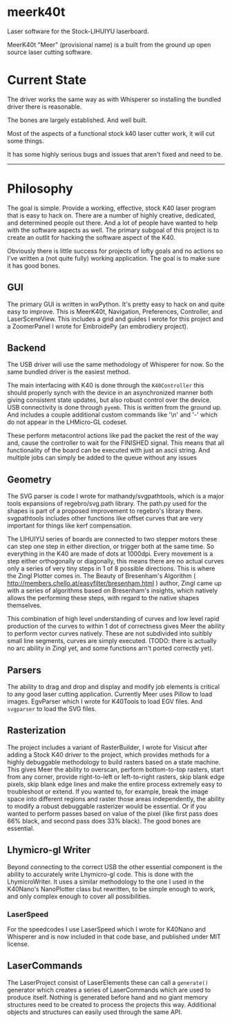 # meerk40t
Laser software for the Stock-LIHUIYU laserboard.


MeerK40t "Meer" (provisional name) is a built from the ground up open source laser cutting software.

# Current State

The driver works the same way as with Whisperer so installing the bundled driver there is reasonable.

The bones are largely established. And well built.

Most of the aspects of a functional stock k40 laser cutter work, it will cut some things.

It has some highly serious bugs and issues that aren't fixed and need to be.

---

# Philosophy

The goal is simple. Provide a working, effective, stock K40 laser program that is easy to hack on. There are a number of highly creative, dedicated, and determined people out there. And a lot of people have wanted to help with the software aspects as well. The primary subgoal of this project is to create an outlit for hacking the software aspect of the K40.

Obviously there is little success for projects of lofty goals and no actions so I've written a (not quite fully) working application. The goal is to make sure it has good bones.

## GUI
The primary GUI is written in wxPython. It's pretty easy to hack on and quite easy to improve. This is MeerK40t, Navigation, Preferences, Controller, and LaserSceneView. This includes a grid and guides I wrote for this project and a ZoomerPanel I wrote for EmbroidePy (an embrodiery project).

## Backend
The USB driver will use the same methodology of Whisperer for now. So the same bundled driver is the easiest method.

The main interfacing with K40 is done through the `K40Controller` this should properly synch with the device in an asynchronized manner both giving consistent state updates, but also robust control over the device. USB connectivity is done through `pyemb`. This is written from the ground up. And includes a couple additional custom commands like '\n' and '-' which do not appear in the LHMicro-GL codeset. 

These perform metacontrol actions like pad the packet the rest of the way and, cause the controller to wait for the FINISHED signal. This means that all functionality of the board can be executed with just an ascii string. And multiple jobs can simply be added to the queue without any issues 

## Geometry

The SVG parser is code I wrote for mathandy/svgpathtools, which is a major tools expansions of regebro/svg.path library. The path.py used for the shapes is part of a proposed improvement to regebro's library there. svgpathtools includes other functions like offset curves that are very important for things like kerf compensation.

The LIHUIYU series of boards are connected to two stepper motors these can step one step in either direction, or trigger both at the same time. So everything in the K40 are made of dots at 1000dpi. Every movement is a step either orthogonally or diagonally, this means there are no actual curves only a series of very tiny steps in 1 of 8 possible directions. This is where the Zingl Plotter comes in. The Beauty of Bresenham's Algorithm ( http://members.chello.at/easyfilter/bresenham.html ) author, Zingl came up with a series of algorithms based on Bresenham's insights, which natively allows the performing these steps, with regard to the native shapes themselves.

This combination of high level understanding of curves and low level rapid production of the curves to within 1 dot of correctness gives Meer the ability to perform vector curves natively. These are not subdivided into suitibly small line segments, curves are simply executed. (TODO: there is actually no arc ability in Zingl yet, and some functions arn't ported correctly yet).


## Parsers

The ability to drag and drop and display and modify job elements is critical to any good laser cutting application. Currently Meer uses Pillow to load images. EgvParser which I wrote for K40Tools to load EGV files. And `svgparser` to load the SVG files.

## Rasterization

The project includes a variant of RasterBuilder, I wrote for Visicut after adding a Stock K40 driver to the project, which provides methods for a highly debuggable methodology to build rasters based on a state machine. This gives Meer the ability to overscan, perform bottom-to-top rasters, start from any corner, provide right-to-left or left-to-right rasters, skip blank edge pixels, skip blank edge lines and make the entire process extremely easy to troubleshoot or extend. If you wanted to, for example, break the image space into different regions and raster those areas independently, the ability to modify a robust debuggable rasterizer would be essential. Or if you wanted to perform passes based on value of the pixel (like first pass does 66% black, and second pass does 33% black). The good bones are essential.

## Lhymicro-gl Writer

Beyond connecting to the correct USB the other essential component is the ability to accurately write Lhymicro-gl code. This is done with the LhymicroWriter. It uses a similar methodology to the one I used in the K40Nano's NanoPlotter class but rewritten, to be simple enough to work, and only complex enough to cover all possibilities.

### LaserSpeed

For the speedcodes I use LaserSpeed which I wrote for K40Nano and Whisperer and is now included in that code base, and published under MIT license.

## LaserCommands

The LaserProject consist of LaserElements these can call a `generate()` generator which creates a series of LaserCommands which are used to produce itself. Nothing is generated before hand and no giant memory structures need to be created to process the projects this way. Additional objects and structures can easily used through the same API. 

